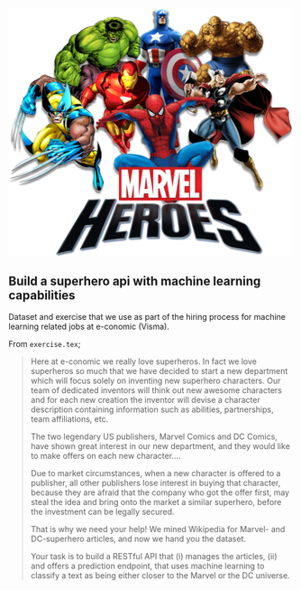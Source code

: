 ![heroes](/exercise/marvel.png?raw=true "heroes")

## Build a superhero api with machine learning capabilities

Dataset and exercise that we use as part of the hiring process for machine
learning related jobs at e-conomic (Visma).

From `exercise.tex`;

> Here at e-conomic we really love superheros. In fact we love superheros
> so much that we have decided to start a new department which will focus
> solely on inventing new superhero characters. Our team of dedicated
> inventors will think out new awesome characters and for each new creation
> the inventor will devise a character description containing information
> such as abilities, partnerships, team affiliations, etc.
> 
> The two legendary US publishers, Marvel Comics and DC Comics, have shown
> great interest in our new department, and they would like to make offers
> on each new character....
>
> Due to market circumstances, when a new character is offered to a
> publisher, all other publishers lose interest in buying that character,
> because they are afraid that the company who got the offer first, may
> steal the idea and bring onto the market a similar superhero, before the
> investment can be legally secured.
>
> That is why we need your help! We mined Wikipedia for Marvel- and
> DC-superhero articles, and now we hand you the dataset.
>
> Your task is to build a RESTful API that (i) manages the articles, (ii) and
> offers a prediction endpoint, that uses machine learning to classify a text
> as being either closer to the Marvel or the DC universe.
